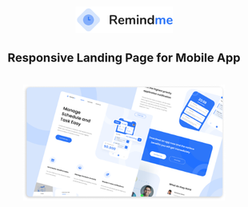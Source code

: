 # <p align="center"><img src="./images/logo.svg" height="52"/></p><p align="center"><sup>Responsive Landing Page for Mobile App</sup><p>
<p align="center"><img src="./images/remindme-thumbnail.png" width="80%"/></p>